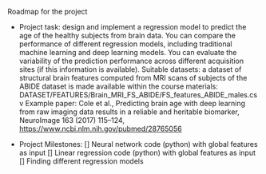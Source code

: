 Roadmap for the project

* Project task:
  design and implement a regression model to predict the age of the healthy subjects from brain data. You can compare the performance of different regression models, including traditional machine learning and deep learning models. You can evaluate the variability of the prediction performance across different acquisition sites (if this information is available). Suitable datasets: a dataset of structural brain features computed from MRI scans of subjects of the ABIDE dataset is made available within the course materials: DATASET/FEATURES/Brain_MRI_FS_ABIDE/FS_features_ABIDE_males.csv
Example paper: Cole et al., Predicting brain age with deep learning from raw imaging data results in a reliable and heritable biomarker, NeuroImage 163 (2017) 115–124, https://www.ncbi.nlm.nih.gov/pubmed/28765056     

* Project Milestones:
  [] Neural network code (python) with global features as input
  [] Linear regression code (python) with global features as input
  [] Finding different regression models
